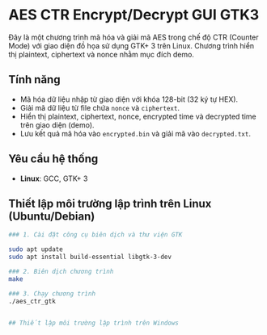 # AES CTR Encrypt/Decrypt GUI GTK3 

Đây là một chương trình mã hóa và giải mã AES trong chế độ CTR (Counter Mode) với giao diện đồ họa sử dụng GTK+ 3 trên Linux. Chương trình hiển thị plaintext, ciphertext và nonce nhằm mục đích demo.

## Tính năng
- Mã hóa dữ liệu nhập từ giao diện với khóa 128-bit (32 ký tự HEX).
- Giải mã dữ liệu từ file chứa `nonce` và `ciphertext`.
- Hiển thị plaintext, ciphertext, nonce, encrypted time và decrypted time trên giao diện (demo).
- Lưu kết quả mã hóa vào `encrypted.bin` và giải mã vào `decrypted.txt`.

## Yêu cầu hệ thống
- **Linux**: GCC, GTK+ 3

## Thiết lập môi trường lập trình trên Linux (Ubuntu/Debian)

```bash
### 1. Cài đặt công cụ biên dịch và thư viện GTK

sudo apt update
sudo apt install build-essential libgtk-3-dev

### 2. Biên dịch chương trình 
make

### 3. Chạy chương trình 
./aes_ctr_gtk


## Thiết lập môi trường lập trình trên Windows

